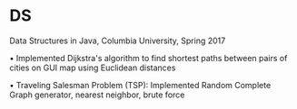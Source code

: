 # DS
Data Structures in Java, Columbia University, Spring 2017

•	Implemented Dijkstra's algorithm to find shortest paths between pairs of cities on GUI map using Euclidean distances

•	Traveling Salesman Problem (TSP): Implemented Random Complete Graph generator, nearest neighbor, brute force
